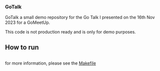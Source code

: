 ### GoTalk 

GoTalk a small demo repository for the Go Talk I presented on the 16th Nov 2023 for a GoMeetUp.

This code is not production ready and is only for demo purposes.

## How to run

```make watch
```

for more information, please see the [Makefile](Makefile)
